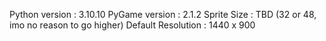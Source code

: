 Python version : 3.10.10
PyGame version : 2.1.2
Sprite Size : TBD (32 or 48, imo no reason to go higher)
Default Resolution : 1440 x 900
